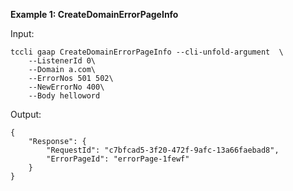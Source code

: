 **Example 1: CreateDomainErrorPageInfo**



Input: 

```
tccli gaap CreateDomainErrorPageInfo --cli-unfold-argument  \
    --ListenerId 0\
    --Domain a.com\
    --ErrorNos 501 502\
    --NewErrorNo 400\
    --Body helloword
```

Output: 
```
{
    "Response": {
        "RequestId": "c7bfcad5-3f20-472f-9afc-13a66faebad8",
        "ErrorPageId": "errorPage-1fewf"
    }
}
```

